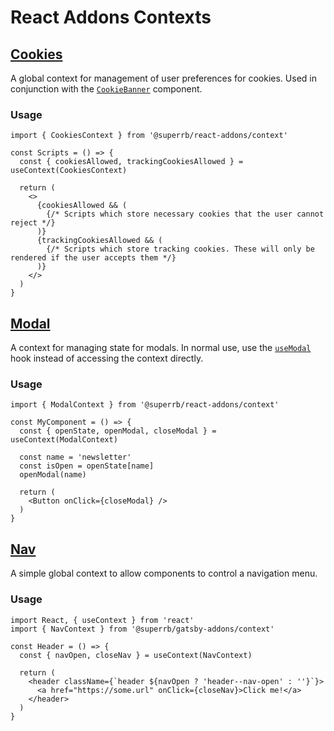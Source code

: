 # React Addons Contexts

## [Cookies](./cookies-context-provider.tsx)

A global context for management of user preferences for cookies. Used in conjunction with the [`CookieBanner`](../components/README.md#CookieBanner) component.

### Usage

```tsx
import { CookiesContext } from '@superrb/react-addons/context'

const Scripts = () => {
  const { cookiesAllowed, trackingCookiesAllowed } = useContext(CookiesContext)

  return (
    <>
      {cookiesAllowed && (
        {/* Scripts which store necessary cookies that the user cannot reject */}
      )}
      {trackingCookiesAllowed && (
        {/* Scripts which store tracking cookies. These will only be rendered if the user accepts them */}
      )}
    </>
  )
}
```

## [Modal](./modal-context-provider.tsx)

A context for managing state for modals. In normal use, use the [`useModal`](../hooks/README.md#useModal) hook instead of accessing the context directly.

### Usage

```tsx
import { ModalContext } from '@superrb/react-addons/context'

const MyComponent = () => {
  const { openState, openModal, closeModal } = useContext(ModalContext)

  const name = 'newsletter'
  const isOpen = openState[name]
  openModal(name)

  return (
    <Button onClick={closeModal} />
  )
}
```

## [Nav](./nav-context-provider.tsx)

A simple global context to allow components to control a navigation menu.

### Usage

```tsx
import React, { useContext } from 'react'
import { NavContext } from '@superrb/gatsby-addons/context'

const Header = () => {
  const { navOpen, closeNav } = useContext(NavContext)

  return (
    <header className={`header ${navOpen ? 'header--nav-open' : ''}`}>
      <a href="https://some.url" onClick={closeNav}>Click me!</a>
    </header>
  )
}
```
